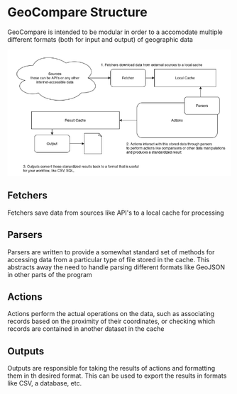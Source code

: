 # GeoCompare Structure

GeoCompare is intended to be modular in order to a accomodate multiple different formats (both for input and output) of geographic data

![Diagram of GeoCompare Architecture](img/GeoCompare-architecture.png)

## Fetchers
Fetchers save data from sources like API's to a local cache for processing

## Parsers
Parsers are written to provide a somewhat standard set of methods for accessing data from a particular type of file stored in the cache. This abstracts away the need to handle parsing different formats like GeoJSON in other parts of the program

## Actions
Actions perform the actual operations on the data, such as associating records based on the proximity of their coordinates, or checking which records are contained in another dataset in the cache

## Outputs
Outputs are responsible for taking the results of actions and formatting them in th desired format.  This can be used to export the results in formats like CSV, a database, etc.